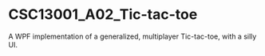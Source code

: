 # CSC13001_A02_Tic-tac-toe
A WPF implementation of a generalized, multiplayer Tic-tac-toe, with a silly UI.
